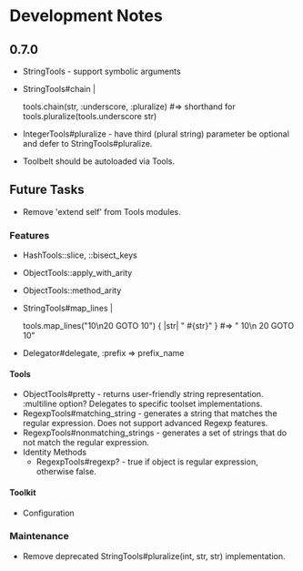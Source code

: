 # Development Notes

## 0.7.0

- StringTools - support symbolic arguments
- StringTools#chain |

  tools.chain(str, :underscore, :pluralize)
  #=> shorthand for tools.pluralize(tools.underscore str)

- IntegerTools#pluralize - have third (plural string) parameter be optional and defer to StringTools#pluralize.

- Toolbelt should be autoloaded via Tools.

## Future Tasks

- Remove 'extend self' from Tools modules.

### Features

- HashTools::slice, ::bisect_keys
- ObjectTools::apply_with_arity
- ObjectTools::method_arity
- StringTools#map_lines |

  tools.map_lines("10\n20 GOTO 10") { |str| "  #{str}" }
  #=> "  10\n  20 GOTO 10"
- Delegator#delegate, :prefix => prefix_name

#### Tools

- ObjectTools#pretty - returns user-friendly string representation. :multiline option? Delegates to specific toolset implementations.
- RegexpTools#matching_string - generates a string that matches the regular expression. Does not support advanced Regexp features.
- RegexpTools#nonmatching_strings - generates a set of strings that do not match the regular expression.
- Identity Methods
  - RegexpTools#regexp? - true if object is regular expression, otherwise false.

#### Toolkit

- Configuration

### Maintenance

- Remove deprecated StringTools#pluralize(int, str, str) implementation.
